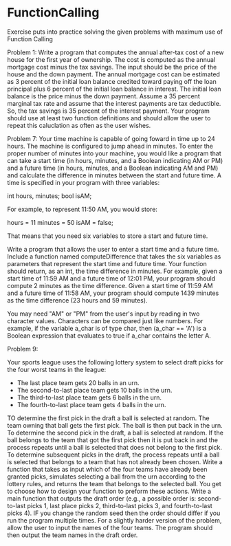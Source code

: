 # FunctionCalling
Exercise puts into practice solving the given problems with maximum use of Function Calling

Problem 1: 
Write a program that computes the annual after-tax cost of a new house for the first year of ownership. The cost is computed
as the annual mortgage cost minus the tax savings. The input should be the price of the house and the down payment. The annual mortgage
cost can be estimated as 3 percent of the initial loan balance credited toward paying off the loan principal plus 6 percent of the initial
loan balance in interest. The initial loan balance is the price minus the down payment. Assume a 35 percent marginal tax rate and assume
that the interest payments are tax deductible. So, the tax savings is 35 percent of the interest payment. Your program should use at least
two function definitions and should allow the user to repeat this caluclation as often as the user wishes.

Problem 7:
Your time machine is capable of going foward in time up to 24 hours. The machine is configured to jump ahead in minutes. To enter the
proper number of minutes into your machine, you would like a program that can take a start time (in hours, minutes, and a Boolean
indicating AM or PM) and a future time (in hours, minutes, and a Boolean indicating AM and PM) and calculate the difference in minutes
between the start and future time.
A time is specified in your program with three variables:

int hours, minutes;
bool isAM;

For example, to represent 11:50 AM, you would store:

hours = 11
minutes = 50
isAM = false;

That means that you need six variables to store a start and future time.

Write a program that allows the user to enter a start time and a future time. Include a function named computeDifference that takes
the six variables as parameters that represent the start time and future time. Your function should return, as an int, the time 
difference in minutes. For example, given a start time of 11:59 AM and a future time of 12:01 PM, your program should compute 2 minutes
as the time difference. Given a start time of 11:59 AM and a future time of 11:58 AM, your program should compute 1439 minutes as the
time difference (23 hours and 59 minutes).

You may need "AM" or "PM" from the user's input by reading in two character values. Characters can be compared just like numbers. 
For example, if the variable a_char is of type char, then (a_char == 'A') is a Boolean expression that evaluates to true if 
a_char contains the letter A.

Problem 9:

Your sports league uses the following lottery system to select draft picks for the four worst teams in the league:

* The last place team gets 20 balls in an urn.
* The second-to-last place team gets 10 balls in the urn.
* The third-to-last place team gets 6 balls in the urn.
* The fourth-to-last place team gets 4 balls in the urn.

TO determine the first pick in the draft a ball is selected at random. The team owning that ball gets the first pick. The ball is then
put back in the urn.
To determine the second pick in the draft, a ball is selected at random. If the ball belongs to the team that got the first pick 
then it is put back in and the process repeats until a ball is selected that does not belong to the first pick.
To determine subsequent picks in the draft, the process repeats until a ball is selected that belongs to a team that has not already
been chosen.
Write a function that takes as input which of the four teams have already been granted picks, simulates selecting a ball from the urn
according to the lottery rules, and returns the team that belongs to the selected ball. You get to choose how to design your function
to preform these actions. Write a main function that outputs the draft order (e.g., a possible order is: second-to-last picks 1, last 
place picks 2, third-to-last picks 3, and fourth-to-last picks 4). IF you change the random seed then the order should differ if you
run the program multiple times.
For a slightly harder version of the problem, allow the user to input the names of the four teams. The program should then output
the team names in the draft order.
